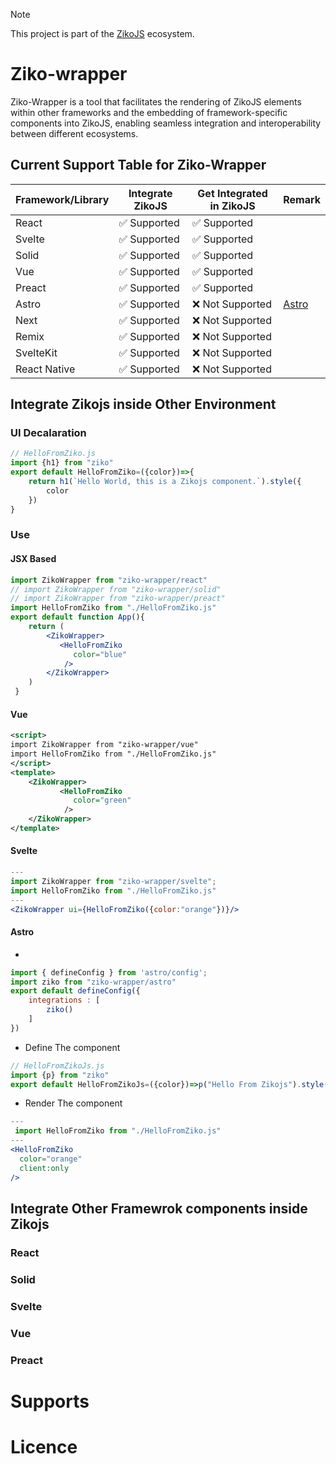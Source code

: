 > [!NOTE]  
> This project is part of the [ZikoJS](https://github.com/zakarialaoui10/ziko.js) ecosystem.

# Ziko-wrapper 
Ziko-Wrapper is a tool that facilitates the rendering of ZikoJS elements within other frameworks and the embedding of framework-specific components into ZikoJS, enabling seamless integration and interoperability between different ecosystems.

<!-- # Table Of Content

- [Integrate Zikojs inside Other Environment](#integrate-zikojs-inside-other-environment)
  - [Jsx Based]
  - [Vue]
  - [Svelte] -->


## Current Support Table for Ziko-Wrapper

|Framework/Library|Integrate ZikoJS|Get Integrated in ZikoJS|Remark|
|-|-|-|-|
|React|✅ Supported|✅ Supported|
|Svelte|✅ Supported|✅ Supported|
|Solid|✅ Supported|✅ Supported|
|Vue|✅ Supported|✅ Supported|
|Preact|✅ Supported|✅ Supported|
|Astro|✅ Supported|❌ Not Supported|[Astro](#astro)
|Next|✅ Supported|❌ Not Supported|
|Remix|✅ Supported|❌ Not Supported|
|SvelteKit|✅ Supported|❌ Not Supported|
|React Native|✅ Supported|❌ Not Supported|


## Integrate Zikojs inside Other Environment

### UI Decalaration
```js
// HelloFromZiko.js
import {h1} from "ziko"
export default HelloFromZiko=({color})=>{
    return h1(`Hello World, this is a Zikojs component.`).style({
        color
    })
}
```

### Use 
#### JSX Based

```jsx
import ZikoWrapper from "ziko-wrapper/react"
// import ZikoWrapper from "ziko-wrapper/solid"
// import ZikoWrapper from "ziko-wrapper/preact"
import HelloFromZiko from "./HelloFromZiko.js"
export default function App(){
    return (
        <ZikoWrapper>
           <HelloFromZiko 
              color="blue"  
            />
        </ZikoWrapper>
    )
 }
```

#### Vue
```xml
<script>
import ZikoWrapper from "ziko-wrapper/vue"
import HelloFromZiko from "./HelloFromZiko.js"
</script>
<template>
    <ZikoWrapper>
           <HelloFromZiko 
              color="green"  
            />
    </ZikoWrapper>
</template>
``` 
#### Svelte 
```jsx
---
import ZikoWrapper from "ziko-wrapper/svelte";
import HelloFromZiko from "./HelloFromZiko.js"
---
<ZikoWrapper ui={HelloFromZiko({color:"orange"})}/>
```
#### Astro 
- 
```js
import { defineConfig } from 'astro/config';
import ziko from "ziko-wrapper/astro"
export default defineConfig({
    integrations : [
        ziko()
    ]
})
```
- Define The component 
```js
// HelloFromZikoJs.js
import {p} from "ziko"
export default HelloFromZikoJs=({color})=>p("Hello From Zikojs").style({color})
```
- Render The component
```jsx
---
 import HelloFromZiko from "./HelloFromZiko.js"
---
<HelloFromZiko 
  color="orange"
  client:only 
/>
```
## Integrate Other Framewrok components inside Zikojs  

### React 
### Solid 
### Svelte 
### Vue 
### Preact 

# Supports

# Licence